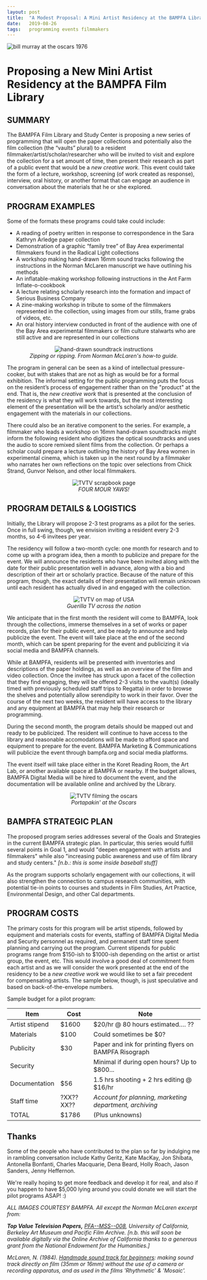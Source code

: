 ```yaml
---
layout: post
title:  "A Modest Proposal: A Mini Artist Residency at the BAMPFA Library"
date:   2019-08-26
tags: 	programming events filmmakers
---
```


![bill murray at the oscars 1976](/images/2019-08-26-a-modest-proposal/bfm.jpg)

# Proposing a New Mini Artist Residency at the BAMPFA Film Library

## SUMMARY

The BAMPFA Film Library and Study Center is proposing a new series of programming that will open the paper collections and potentially also the film collection (the “vaults” plural) to a resident filmmaker/artist/scholar/researcher who will be invited to visit and explore the collection for a set amount of time, then present their research as part of a public event that would be a *new creative work*. This event could take the form of a lecture, workshop, screening (of work created as response), interview, oral history, or another format that can engage an audience in conversation about the materials that he or she explored. 

## PROGRAM EXAMPLES

Some of the formats these programs could take could include:

* A reading of poetry written in response to correspondence in the Sara Kathryn Arledge paper collection
* Demonstration of a graphic “family tree” of Bay Area experimental filmmakers found in the Radical Light collections
* A workshop making hand-drawn 16mm sound tracks following the instructions in the Norman McLaren manuscript we have outlining his methods
* An inflatable-making workshop following instructions in the Ant Farm Inflate-o-cookbook
* A lecture relating scholarly research into the formation and impact of Serious Business Company
* A zine-making workshop in tribute to some of the filmmakers represented in the collection, using images from our stills, frame grabs of videos, etc.
* An oral history interview conducted in front of the audience with one of the Bay Area experimental filmmakers or film culture stalwarts who are still active and are represented in our collections

<p style="text-align:center">
	<img src="/images/2019-08-26-a-modest-proposal/zipping.jpg" alt="hand-drawn soundtrack instructions" style="max-height:400px; "/><br>
	<i>Zipping or ripping. From Norman McLaren's how-to guide.</i>
</p>

The program in general can be seen as a kind of intellectual pressure-cooker, but with stakes that are not as high as would be for a formal exhibition. The informal setting for the public programming puts the focus on the resident’s process of engagement rather than on the "product" at the end. That is, the *new creative work* that is presented at the conclusion of the residency is what they will work towards, but the most interesting element of the presentation will be the artist’s scholarly and/or aesthetic engagement with the materials in our collections.

There could also be an iterative component to the series. For example, a filmmaker who leads a workshop on 16mm hand-drawn soundtracks might inform the following resident who digitizes the optical soundtracks and uses the audio to score remixed silent films from the collection. Or perhaps a scholar could prepare a lecture outlining the history of Bay Area women in experimental cinema, which is taken up in the next round by a filmmaker who narrates her own reflections on the topic over selections from Chick Strand, Gunvor Nelson, and other local filmmakers.

<p style="text-align:center">
	<img src="/images/2019-08-26-a-modest-proposal/scrapbook.jpg" alt="TVTV scrapbook page" style="max-height:400px; "/><br>
	<i>FOUR MOUR YAWS!</i>
</p>

## PROGRAM DETAILS & LOGISTICS
Initially, the Library will propose 2-3 test programs as a pilot for the series. Once in full swing, though, we envision inviting a resident every 2-3 months, so 4-6 invitees per year.

The residency will follow a two-month cycle: one month for research and to come up with a program idea, then a month to publicize and prepare for the event. We will announce the residents who have been invited along with the date for their public presentation well in advance, along with a bio and description of their art or scholarly practice. Because of the nature of this program, though, the exact details of their presentation will remain unknown until each resident has actually dived in and engaged with the collection.

<p style="text-align:center">
	<img src="/images/2019-08-26-a-modest-proposal/shrinky.jpg" alt="TVTV on map of USA" style="max-height:400px; "/><br>
	<i>Guerilla TV across the nation</i>
</p>

We anticipate that in the first month the resident will come to BAMPFA, look through the collections, immerse themselves in a set of works or paper records, plan for their public event, and be ready to announce and help publicize the event. The event will take place at the end of the second month, which can be spent preparing for the event and publicizing it via social media and BAMPFA channels.

While at BAMPFA, residents will be presented with inventories and descriptions of the paper holdings, as well as an overview of the film and video collection. Once the invitee has struck upon a facet of the collection that they find engaging, they will be offered 2-3 visits to the vault(s) (ideally timed with previously scheduled staff trips to Regatta) in order to browse the shelves and potentially allow serendipity to work in their favor. Over the course of the next two weeks, the resident will have access to the library and any equipment at BAMPFA that may help their research or programming.

During the second month, the program details should be mapped out and ready to be publicized. The resident will continue to have access to the library and reasonable accomodations will be made to afford space and equipment to prepare for the event. BAMPFA Marketing & Communications will publicize the event through bampfa.org and social media platforms.

The event itself will take place either in the Koret Reading Room, the Art Lab, or another available space at BAMPFA or nearby. If the budget allows, BAMPFA Digital Media will be hired to document the event, and the documentation will be available online and archived by the Library.

<p style="text-align:center">
	<img src="/images/2019-08-26-a-modest-proposal/portapak.png" alt="TVTV filming the oscars" style="max-height:400px; "/><br>
	<i>Portapakin' at the Oscars</i>
</p>

## BAMPFA STRATEGIC PLAN
The proposed program series addresses several of the Goals and Strategies in the current BAMPFA strategic plan. In particular, this series would fulfill several points in Goal 1, and would "deepen engagement with artists and filmmakers" while also "increasing public awareness and use of film library and study centers." *[n.b.: this is some inside baseball stuff]*

As the program supports scholarly engagement with our collections, it will also strengthen the connection to campus research communities, with potential tie-in points to courses and students in Film Studies, Art Practice, Environmental Design, and other Cal departments.

## PROGRAM COSTS
The primary costs for this program will be artist stipends, followed by equipment and materials costs for events, staffing of BAMPFA Digital Media and Security personnel as required, and permanent staff time spent planning and carrying out the program. Current stipends for public programs range from $150-ish to $1000-ish depending on the artist or artist group, the event, etc. This would involve a good deal of commitment from each artist and as we will consider the work presented at the end of the residency to be a *new creative work* we would like to set a fair precedent for compensating artists. The sample below, though, is just speculative and based on back-of-the-envelope numbers.

Sample budget for a pilot program:

|Item|Cost|Note|
|-|-|-|
|Artist stipend|$1600|$20/hr @ 80 hours estimated…. ??|
|Materials|$100|Could sometimes be $0?|
|Publicity|$30|Paper and ink for printing flyers on BAMPFA Risograph|
|Security||Minimal if during open hours? Up to $800...|
|Documentation|$56|1.5 hrs shooting + 2 hrs editing @ $16/hr|
|Staff time|?XX??XX??|*Account for planning, marketing department, archiving*|
|TOTAL|$1786|(Plus unknowns)|

## Thanks

Some of the people who have contributed to the plan so far by indulging me in rambling conversation include Kathy Geritz, Kate MacKay, Jon Shibata, Antonella Bonfanti, Charles Macquarie, Dena Beard, Holly Roach, Jason Sanders, Jenny Heffernon.

We're really hoping to get more feedback and develop it for real, and also if you happen to have $5,000 lying around you could donate we will start the pilot programs ASAP! :)

<i>ALL IMAGES COURTESY BAMPFA. All except the Norman McLaren excerpt from:</i>

<i>__Top Value Television Papers,__ [PFA--MSS--008](https://oac.cdlib.org/findaid/ark:/13030/c87m0fns/), University of California, Berkeley Art Museum and Pacific Film Archive. [n.b. this will soon be available digitally via the Online Archive of California thanks to a generous grant from the National Endowment for the Humanities.]</i>

<i>McLaren, N. (1984). [Handmade sound track for beginners](http://oskicat.berkeley.edu/record=b24180681~S1): making sound track directly on film (35mm or 16mm) without the use of a camera or recording apparatus, and as used in the films 'Rhythmetic' & 'Mosaic'.</i>
